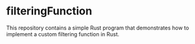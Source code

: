 # filteringFunction
This repository contains a simple Rust program that demonstrates how to implement a custom filtering function in Rust. 
